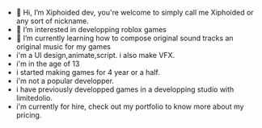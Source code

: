 - 👋 Hi, I’m Xiphoided dev, you're welcome to simply call me Xiphoided or any sort of nickname.
- 👀 I’m interested in developping roblox games
- 🌱 I’m currently learning how to compose original sound tracks an original music for my games
- i'm a UI design,animate,script. i also make VFX.
- i'm in the age of 13
- i started making games for 4 year or a half.
- i'm not a popular developper.
- i have previously developped games in a developping studio with limitedolio.
- i'm currently for hire, check out my portfolio to know more about my pricing.

<!---
professionalrat/professionalrat is a ✨ special ✨ repository because its `README.md` (this file) appears on your GitHub profile.
You can click the Preview link to take a look at your changes.
--->
